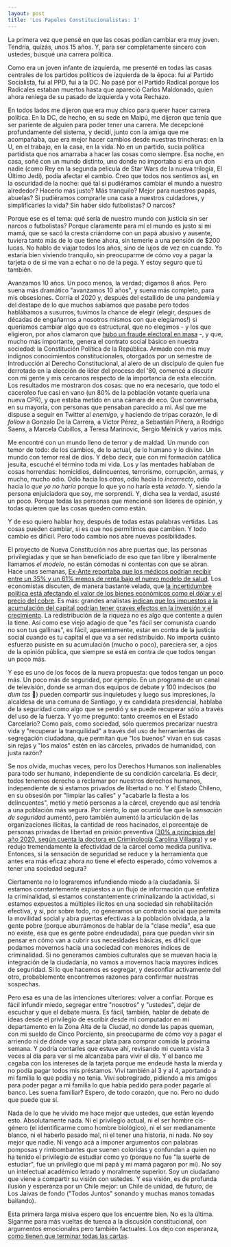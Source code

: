 ```yaml
---
layout: post
title: 'Los Papeles Constitucionalistas: 1'
---
```

La primera vez que pensé en que las cosas podían cambiar era muy joven. Tendría, quizás, unos 15 años. Y, para ser completamente sincero con ustedes, busqué una carrera política.

<!--more-->

Como era un joven infante de izquierda, me presenté en todas las casas centrales de los partidos políticos de izquierda de la época: fui al Partido Socialista, fui al PPD, fui a la DC. No pasé por el Partido Radical porque los Radicales estaban muertos hasta que apareció Carlos Maldonado, quien ahora reniega de su pasado de izquierda y vota Rechazo.

En todos lados me dijeron que era muy chico para querer hacer carrera política. En la DC, de hecho, en su sede en Maipú, me dijeron que tenía que ser pariente de alguien para poder tener una carrera. Me decepcioné profundamente del sistema, y decidí, junto con la amiga que me acompañaba, que era mejor hacer cambios desde nuestras trincheras: en la U, en el trabajo, en la casa, en la vida. No en un partido, sucia política partidista que nos amarraba a hacer las cosas como siempre. Esa noche, en casa, soñé con un mundo distinto, uno donde no importaba si era un don nadie (como Rey en la segunda película de Star Wars de la nueva trilogía, El Último Jedi), podía afectar el cambio. Creo que todos nos sentimos así, en la oscuridad de la noche: qué tal si pudiéramos cambiar el mundo a nuestro alrededor? Hacerlo más justo? Más tranquilo? Mejor para nuestros papás, abuelas? Si pudiéramos comprarle una casa a nuestros cuidadores, y simplificarles la vida? Sin haber sido futbolistas? O narcos?

Porque ese es el tema: qué sería de nuestro mundo con justicia sin ser narcos o futbolistas? Porque claramente para mí el mundo es justo si mi mamá, que se sacó la cresta criándome con un papá abusivo y ausente, tuviera tanto más de lo que tiene ahora, sin temerle a una pensión de $200 lucas. No hablo de viajar todos los años, sino de lujos de vez en cuando. Yo estaría bien viviendo tranquilo, sin preocuparme de cómo voy a pagar la tarjeta o de si me van a echar o no de la pega. Y estoy seguro que tú también.

Avanzamos 10 años. Un poco menos, la verdad; digamos 8 años. Pero suena más dramático "avanzamos 10 años", y suena más completo, para mis obsesiones. Corría el 2020 y, después del estallido de una pandemia y del destape de lo que muchos sabíamos que pasaba pero todos hablábamos a susurros, tuvimos la chance de elegir (elegir, despues de décadas de engañarnos a nosotros mismos con que elegíamos!) si queríamos cambiar algo que es estructural, que no elegimos - y los que eligieron, por años clamaron que [hubo un fraude electoral en masa](https://www.latercera.com/noticia/ex-agente-de-la-dina-afirma-que-hubo-fraude-en-plebiscito-constitucional-de-1980-en-chile/) -, y que, mucho más importante, genera el contrato social básico en nuestra sociedad: la Constitución Política de la República. Armado con mis muy indignos conocimientos constitucionales, otorgados por un semestre de Introducción al Derecho Constitucional, al alero de un discípulo de quien fue derrotado en la elección de líder del proceso del '80, comencé a discutir con mi gente y mis cercanos respecto de la importancia de esta elección. Los resultados me mostraron dos cosas: que no era necesario, que todo el caceroleo fue casi en vano (un 80% de la población votante quería una nueva CPR), y que estaba metido en una cámara de eco. Que conversaba, en su mayoría, con personas que pensaban parecido a mi. Así que me dispuse a seguir en Twitter al _enemigo_, y haciendo de tripas corazón, le di _follow_ a Gonzalo De la Carrera, a Víctor Pérez, a Sebastián Piñera, a Rodrigo Saens, a Marcela Cubillos, a Teresa Marinovic, Sergio Melnick y varios más.

Me encontré con un mundo lleno de terror y de maldad. Un mundo con temor de todo: de los cambios, de lo actual, de lo humano y lo divino. Un mundo con temor real de dios. Y debo decir, que con mi formación católica jesuita, escuché el término toda mi vida. Los y las mentades hablaban de cosas horrendas: homicidios, delincuentes, terrorismo, corrupción, armas, y mucho, mucho odio. Odio hacia los _otros_, odio hacia lo _incorrecto_, odio hacia lo _que yo no haría_ porque lo que yo no haría está _vetado_. Y, siendo la persona enjuiciadora que soy, me sorprendí. Y, dicha sea la verdad, asusté un poco. Porque todas las personas que mencioné son líderes de opinión, y todas quieren que las cosas queden como están.

Y de eso quiero hablar hoy, después de todas estas palabras vertidas. Las cosas pueden cambiar, si es que nos permitimos que cambien. Y todo cambio es difícil. Pero todo cambio nos abre nuevas posibilidades.

El proyecto de Nueva Constitución nos abre puertas que, las personas privilegiadas y que se han beneficiado de eso que tan libre y liberalmente llamamos _el modelo_, no están cómodas ni contentas con que se abran. Hace unas semanas, [Ex-Ante reportaba que los médicos podrían recibir entre un 35% y un 61% menos de renta bajo el nuevo modelo de salud](https://www.ex-ante.cl/nueva-constitucion-rentas-de-medicos-podrian-caer-entre-35-y-61-por-eliminacion-de-isapres-lea-el-estudio-completo/). Los economistas discuten, de manera bastante velada, que [la incertidumbre política está afectando el valor de los bienes económicos como el dólar y el precio del cobre](https://www.ex-ante.cl/mil-razones-por-catalina-edwards/). Es más: grandes analistas [indican que los impuestos a la acumulación del capital podrían tener graves efectos en la inversión y el crecimiento](https://www.df.cl/economia-y-politica/df-tax/citi-fitch-y-s-p-analizan-la-reforma-tributaria-efectos-en-inversion-y). La redistribución de la riqueza no es algo que contente a quien la tiene. Así como ese viejo adagio de que "es fácil ser comunista cuando no son tus gallinas", es fácil, aparentemente, estar en contra de la justicia social cuando es tu capital el que va a ser redistribuido. No importa cuánto esfuerzo pusiste en su acumulación (mucho o poco), pareciera ser, a ojos de la opinión pública, que siempre se está en contra de que todos tengan un poco más.

Y ese es uno de los focos de la nueva propuesta: que todos tengan un poco más. Un poco más de seguridad, por ejemplo. En un programa de un canal de televisión, donde se arman dos equipos de debate y 100 indecisos (*ba dum tss* 🥁) pueden compartir sus inquietudes y luego sus impresiones, la alcaldesa de una comuna de Santiago, y ex candidata presidencial, hablaba de la seguridad como algo que se perdió y se puede recuperar sólo a través del uso de la fuerza. Y yo me pregunto: tanto creemos en el Estado Carcelario? Como país, como sociedad, sólo queremos precarizar nuestra vida y "recuperar la tranquilidad" a través del uso de herramientas de segregación ciudadana, que permitan que "los buenos" vivan en sus casas sin rejas y "los malos" estén en las cárceles, privados de humanidad, con justa razón?

Se nos olvida, muchas veces, pero los Derechos Humanos son inalienables para todo ser humano, independiente de su condición carcelaria. Es decir, todos tenemos derecho a reclamar por nuestros derechos humanos, independiente de si estamos privados de libertad o no. Y el Estado Chileno, en su obsesión por "limpiar las calles" y "acabarle la fiesta a los delincuentes", metió y metió personas a la cárcel, creyendo que así tendría a una población más segura. Por cierto, lo que ocurrió fue que la _sensación de seguridad_ aumentó, pero también aumentó la articulación de las organizaciones ilícitas, la cantidad de reos hacinados, el porcentaje de personas privadas de libertad en prisión preventiva ([30% a principios del año 2020, según cuenta la doctora en Criminología Carolina Villagra](https://palabrapublica.uchile.cl/2020/05/05/la-realidad-carceles-en-pandemia/)) y se redujo tremendamente la efectividad de la cárcel como medida punitiva. Entonces, si la sensación de seguridad se reduce y la herramienta que antes era más eficaz ahora no tiene el efecto esperado, cómo volvemos a tener una sociedad segura?

Ciertamente no lo lograremos infundiendo miedo a la ciudadanía. Si estamos constantemente expuestos a un flujo de información que enfatiza la criminalidad, si estamos constantemente criminalizando la actividad, si estamos expuestos a múltiples ilícitos en una sociedad sin rehabilitación efectiva, y si, por sobre todo, no generamos un contrato social que permita la movilidad social y abra puertas efectivas a la población olvidada, a la gente pobre (porque aburrámonos de hablar de la "clase media", esa que no existe, esa que es gente pobre endeudada), para que puedan vivir sin pensar en cómo van a cubrir sus necesidades básicas, es difícil que podamos movernos hacia una sociedad con menores índices de criminalidad. Si no generamos cambios culturales que se muevan hacia la integración de la ciudadanía, no vamos a movernos hacia mayores índices de seguridad. Si lo que hacemos es segregar, y desconfiar activamente del otro, probablemente encontremos razones para confirmar nuestras sospechas.

Pero esa es una de las intenciones ulteriores: volver a confiar. Porque es fácil infundir miedo, segregar entre "nosotros" y "ustedes", dejar de escuchar y que el debate muera. Es fácil, también, hablar de debate de ideas desde el privilegio de escribir desde mi computador en mi departamento en la Zona Alta de la Ciudad, no donde las papas queman, con mi sueldo de Cinco Porciento, sin preocuparme de cómo voy a pagar el arriendo ni de dónde voy a sacar plata para comprar comida la próxima semana. Y podría contarles que estuve ahí, revisando mi cuenta vista 3 veces al día para ver si me alcanzaba para vivir el día. Y el banco me cagaba con los intereses de la tarjeta porque me endeudé hasta la mierda y no podía pagar todos mis préstamos. Viví también al 3 y al 4, aportando a mi familia lo que podía y no tenía. Viví sobregirado, pidiendo a mis amigos para poder pagar a mi familia lo que había pedido para poder pagarle al banco. Les suena familiar? Espero, de todo corazón, que no. Pero no dudo que puede que sí.

Nada de lo que he vivido me hace mejor que ustedes, que están leyendo esto. Absolutamente nada. Ni el privilegio actual, ni el ser hombre cis-género (el identificarme como hombre biológico), ni el ser medianamente blanco, ni el haberlo pasado mal, ni el tener una historia, ni nada. No soy mejor que nadie. Ni vengo acá a imponer argumentos con palabras pomposas y rimbombantes que suenen coloridas y confundan a quien no ha tenido el privilegio de estudiar como yo (porque no fue "la suerte de estudiar", fue un privilegio que mi papá y mi mamá pagaron por mi). No soy un intelectual académico letrado y moralmente superior. Soy un ciudadano que viene a compartir su visión con ustedes. Y esa visión, es de profunda ilusión y esperanza por un Chile mejor: un Chile de unidad, de futuro, de Los Jaivas de fondo ("Todos Juntos" sonando y muchas manos tomadas bailando).

Esta primera larga misiva espero que los encuentre bien. No es la última. Síganme para más vueltas de tuerca a la discusión constitucional, con argumentos emocionales pero también factuales. Los dejo con esperanza, [como tienen que terminar todas las cartas](https://www.imdb.com/title/tt0183790/quotes/qt0439587).
